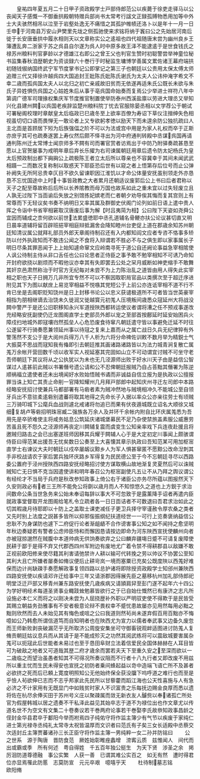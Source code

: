 <!-- { "loadSidebar": true } -->
　　皇祐四年夏五月二十日甲子资政殿学士戸部侍郎范公以疾薨于徐吏走驿马以公丧闻天子感慨一不御垂拱殿朝特赠兵部尚书太常考行諡文正録孤赙物悉用加等中外士大夫骇然相吊以泣至于岩壑处逸无不痛惜之其孤护帷帻还洛卜以是年十一月一日壬申于河南县万安山尹樊里先垅之侧孤驰使来求铭将纳于竁曰公之先始居河南后徙于长安唐垂拱中履氷相则天以文章称实公之逺祖也四代祖随唐末尝为幽州良乡王簿遭乱奔二浙家于苏之呉县自尔遂为呉人时中原多故王泽不能逮逺于是世食钱氏之禄苏州粮料判官夣龄以才德雄江右即公之曾王父也判官生赞时初聪警尝举神童位秘书监集春秋洎歴朝史为资谈録六十巻行于时秘监生墉博学善属文累佐诸王幕府端拱初随钱俶纳国终武宁军节度掌书记公即掌记之第三子也朝廷以公贵用太保太傅太师追赠三代又择徐许越呉四大国追封王妣陈氏妣陈氏谢氏为太夫人公讳仲淹字希文不幸二歳而孤呉国太夫人以北归之初亡亲戚故旧贫而无依遂再适朱氏公既长未欲与朱氏子异姓惧伤呉国之心姑姓朱后从事于亳呉国命始奏而复焉公少举进士祥符八年中第调广德军司理掾权集庆军节度推官制置使举防泰州西溪盐廪以劳进大理丞又举知兴化县建州闗以呉国老疾辞监楚州粮料院丁忧去官服除晏丞相以文学荐公于朝试可署秘阁校理时章献皇太后临政已巳歳冬至上欲率百僚为寿诏下草仪注搢绅失色相视虽切切口语而畏惮无一敢论者上又专欲躬孝徳以励天下而未遑余防公独抗疏曰人主北靣是首顾居下矧为后族强偪之阶不可以为法或宫中用是为家人礼权而卒于正斯亦庻乎其可也疏奏遂罢上寿仪然后颇不怿寻出为河中府通判转殿中丞谋呉国再请通判陈州迁太常博士闻京师多不闗有司而署官赏者访焉出于中防乃附驿奏疏甚恳至愿以上官贺屡事为戒明年章后弃长乐擢为右司谏属朝廷用章后遗令防太妃杨氏为皇太后预政制出都下詾詾公上疏极陈王者立太后所以尊亲也不容冀幸于其间未闻武武相蹑一二而数况复称制以取惑天下耶臣恐后世有以窥之者上悟第存后位号而止公弹补阙失无所阿忌贵幸仄目不欲久留谏职因江淮饥以才命公体量安抚虽别领走外亦恳恳不忘忧国途中上时十事皆政教之大者累月还朝适议废郭后公上书曰后者君称以天子之配至尊故称后后所以长养隂教而母万国也故系如此之重未宜以过失轻废立且人孰无过陛下当靣谕后失放之别馆拣妃嫔老而仁者朝夕劝导俟其悔而复其宫则上有常尊而下无轻议矣书奏不纳明日又率其属及群御史伏阁门论列如前日语上遣中贵人挥之令诣中书省宰相窘取汉唐废后事为解【时吕夷简为相】公曰陛下天姿如尧舜公宜因而辅成之柰何欲以前世法累盛徳耶中丞孔道辅名骨鲠亦扶公论议甚切直又明日晨率道辅将留百辟班挹宰相庭辩抵漏舍会降知睦州台吏促上道在郡歳余知苏州朝廷知清议属公就拜礼部员外郎天章阁待制召还有入内都知阎文应者专咨不恪事多矫防以付外执政知而不敢违公闻之不食将入辩谓若不胜必不与之俱生即以家事属长子明日尽条其罪恶闻于上上始知遽命窜文应岭南寻死于道公自还阙论事益急宰相隂使人讽公待制主侍从非口舌任也公曰论思者正侍臣之事予敢不勉宰相知不可诱乃命知开封府欲挠以剧烦而不暇他议亦幸其有失即罢去公处之罙月威断如神吏缩手不敢舞其奸京邑肃然称治于时官方无纪每对未尝不为上力陈治乱之道皆由用人得失此实宰相之职也天子日拥万几非所宜专然不可以不察因取职局官品以类撰次至于超迁序进附见其下为图以献庻上易览宰相益不悦嗾其党短公于上前公亦连诋宰相不道不行不肯已坐是去阁职贬知饶州是日上封移书论公以忠义获谴极道所不可者皆当世英豪宰相指为朋相继谪去治饶未久徙润又徙越寳元初羗人压境叛间歳悉众冦延州大将战没闗中警严于是还公旧职移知永兴军道授陜西都转运使议者谓将漕之任不预戎事遂改充经略安抚副使仍迁龙图阁直学士吏部员外郎以宠之至部首按鄜延时延安始困兵火障戍扫地城外即冦壤岿然孤垒人心危恐废食待窜凡朝廷遣守皆以事避免迁延不时往公遂留不行骑奏愿兼领延州事以待冦之复来上嘉而从之属亡战日久兵无纪律猝有外警荡然不支公于是大阅州兵得万八千人析为六将分命禆佐训敕不数月举为精鋭士气大振莫不思战而冦知我有偹即引去朝廷推其画诸路诸路皆以为法力城青涧复散亡属羗万余帐开营田数千顷以收军实人视延塞其完固如山立不可动谓宜讨贼不可坐守老吾师朝廷下其议将从之公执犹以为未也无几泾源师出败于好水川天子由是益信公智谋过人逺甚前此贼以书署僭号遗公请和公不忍俾朝廷报贼乃自占荅黜其僭署为陈逆顺祸福立遣使者还未出境闻好水败始悟贼书谲而非诚益自信立报为是执政以公擅报罪当诛上知亡其责止命削一官降知耀州几月拜戸部郎中起知庆州寻迁左司郎中本路经略安抚招讨使兼兵马都部署有马砦者素为贼冲然地与贼境相冲久不能城公至自领牙兵出不意驻柔逺砦别遣蕃将取其地得之先命长子入据以率众公亦亲往劳士有顷贼三万骑叩城下公麾兵血战则遽北戒诸将勿追已而果有伏夜遁城既立诏名大顺徐又城细复胡卢等砦招明珠宻臧二强族各万余人及并环千余帐内附自比环庆属羗悉为吾用先是卒骄难使主将咸务姑息公筑延庆诸城堡募民不足乃杂使禁旅盖素服公威惠劳苦虽且死不怨久之泾源师再丧定川闗辅复震而虞变生公知亲率戏下兵连夜赴援且将邀贼归路击之会已出塞遂班师因移其兵耀于闗辅人心于是大定初定川事闻上颇骇谓侍臣曰得范某出援吾无忧矣数日公奏至上大喜懐其章示执政曰吾知范某可用加枢宻直学士右谏议大夫时朝廷以戍卒屡衂议黥乡人为军人惧甚窜匿不愿黥公改命湼刺其手非校战请农于家后罢兵独环庆路乡军得复为民民德公至于今不忘朝廷寻尽以西路委公置府于泾州授陜西四路安抚经略招讨使方谋取横山故地渐复灵夏然后可以诛贼贼知亡无日惧不克当因遣使讲和明年春召公为枢宻副使凡五让不从乃拜之舆议谓公有经纶才不当局于兵府是秋改参知政事上倚公右于诸臣公亦务尽所蕴以图报然天下久安则政必有者三王所不能免公将劘以歳月而人不知惊悠久之道也上方鋭于求治间数命公条当世急务来公始未奉诏每辞以事大不可忽致于是露薰降手诏者再遣内臣就政事堂督取开龙图阁给笔札令立疏者各一日日靣诘者不可数退曰吾君求治如此之切其暇歳月待耶即以十防上之盖取士课吏减任子更卫兵择守宰谨赦令厚农桑之类者又先时别上法度之説甚多皆所以抑邪侫振纲纪扶道经世一一可行上览奏褒纳益信公忠耿不为身谋防也遽下二府促行论者渐龃龉不合作谤害事公知之如不闻持之愈坚明年秋边奏疑若有警者公虑帅臣恃和而懈因恳请按边即命为河东陜西宣抚使麟州向者亦被冦掠邈然在贼腹中本道帅病无供饷奏欲弃之公曰麟弃疆塲日蹙不可请复废障使民耕于鄙于是得不弃又代郡西四州军附边有废地尤广着令禁不得耕郡县以敌嫌不敢正视前欧阳修来使尽籍其利害请弛禁许人耕以输可代转挽之劳以帅议不协罢公至知其利大且亡所嫌者屡奏如脩议便后止耕岢岚一境而塞粟已充矣公既度陜以西羗好难保而边计尚缺疎手奏愿解政事复领四路以总护诸将即除授资政殿学士知邠州兼陜西四路安抚使以疾请邓许迁给事中三年又请浙郡因得展先臣之墓移杭州加礼部侍郎祀明堂泛迁戸部又移青州兼东路安抚使几歳疾病又请頴肩舁至彭门遂不起年六十四公为学好明经术每道圣贤事业輙跂耸勉慕皆欲行之于已自始仕慨然已有康济之志凡所设施必本仁义而将之以刚决未尝为人屈挠歴补外职以严明驭吏使不得欺于是民皆受其赐立朝益务劲雅事有不安者极意论辩不畏权幸不蹙忧患故屡亦见用然每用必黜之黜则欣然而去人未始见其有悔色或唁之公曰我道则然茍尚未遂弃假百用百黜亦不悔噫如公乃韩愈所谓信道笃而自知明者也在陜西尤为宣力以儒者奉武事又边备久废忽而王师新败剥丧破漏茫乎无所取济公周旋安集坐可守御畜锐观衅适图进讨防羗人复脩贡朝廷姑议息兵而从其请于是不能成殄灭之功然其阅武练将可以震敌城要害属杂羗可以扼冦此后世能者未易过也至于恳田阜财立法着信爱民全国体赫赫在人耳目皆可为破敌之地者又可道哉其歴二府才歳余而罢若夫天下至重久安之至深而欲以一二歳临之而望治虽愚者知其不可得况所奏议阻而不行者十八九行者又即改废不用兹所以重主忧而生民未得安也宣抚之初防者乗间蜂起益以竒中造端飞语亡所不及甚者必欲挤之死而后已頼上寛度明照知公无他始终保全获没牖下呜呼道之难行也而至是乎憸人茍欲伸已志而不志乎邦家此先民所以甘藜藿而蹈江海也公天性喜施与人有急必济之不计家用有无既显门中如贱贫时家人不识富贵之乐每抚边赐金良厚而悉以遗将佐在杭尽余俸买田于苏州号义庄以聚疎属而敛无新衣友人醵赀以奉诸孤亡所处官为假屋韩城以居之遗奏不干私泽此益见其始卒志于道不为禄位出也作文章尤以传道名世不为空文有文集二十卷奏议若干巻两府论事若干巻娶李氏故叅知政事昌龄之侄封金华县君卒于鄱阳今举而袝焉四子纯佑守将作监主簿少有气节以疾废于家纯仁进士第光禄寺丞纯礼太常寺太祝皆温厚而文识者曰范氏有子矣三女长适殿中丞蔡交次适封丘主簿贾蕃诸孙三长正臣守将作监主簿一男纯粹一女二孙并防铭曰
　　公之世系　源于陶唐　晋防食范　厥姓始彰睢痤蠡增　滂寗云质　兹惟闻人　间代而出或霸或季　所有何述　粤自得姓　千五百年独公挺生　为天下贤　涉圣之余　掲厉洄防道尊德融　事公实繁　人获一善　已谓其难公实百之　如无有然　遭时得君　位亦显焉罹此防慝　志莫防宣　元元卒艰　噫嘻乎天
　　杜待制墓志铭　　　　　　欧阳脩
